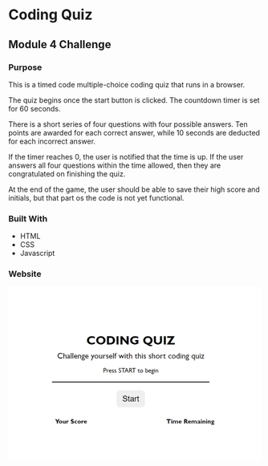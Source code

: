 # Coding Quiz
## Module 4 Challenge

### Purpose

This is a timed code multiple-choice coding quiz that runs in a browser.

The quiz begins once the start button is clicked. The countdown timer is set for 60 seconds.

There is a short series of four questions with four possible answers. Ten points are awarded for each correct answer, while 10 seconds are deducted for each incorrect answer.

If the timer reaches 0, the user is notified that the time is up. If the user answers all four questions within the time allowed, then they are congratulated on finishing the quiz.

At the end of the game, the user should be able to save their high score and initials, but that part os the code is not yet functional.

### Built With

- HTML
- CSS
- Javascript

### Website


![](/assets/images/coding-quiz-screenshot.png)